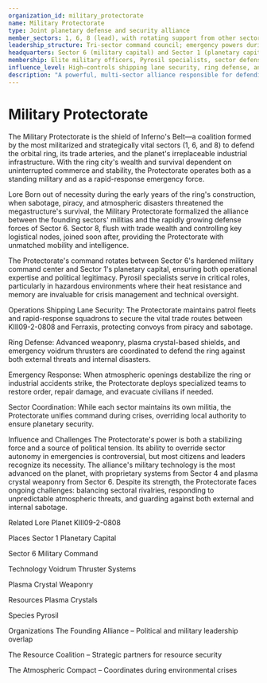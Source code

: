 ```yaml
---
organization_id: military_protectorate
name: Military Protectorate
type: Joint planetary defense and security alliance
member_sectors: 1, 6, 8 (lead), with rotating support from other sectors
leadership_structure: Tri-sector command council; emergency powers during crisis
headquarters: Sector 6 (military capital) and Sector 1 (planetary capital)
membership: Elite military officers, Pyrosil specialists, sector defense forces
influence_level: High—controls shipping lane security, ring defense, and emergency response
description: "A powerful, multi-sector alliance responsible for defending Inferno's Belt and its trade routes, coordinating all military and emergency operations across the ring city."
---
```

# Military Protectorate

The Military Protectorate is the shield of Inferno's Belt—a coalition formed by the most militarized and strategically vital sectors (1, 6, and 8) to defend the orbital ring, its trade arteries, and the planet's irreplaceable industrial infrastructure. With the ring city's wealth and survival dependent on uninterrupted commerce and stability, the Protectorate operates both as a standing military and as a rapid-response emergency force.

Lore
Born out of necessity during the early years of the ring's construction, when sabotage, piracy, and atmospheric disasters threatened the megastructure's survival, the Military Protectorate formalized the alliance between the founding sectors' militias and the rapidly growing defense forces of Sector 6. Sector 8, flush with trade wealth and controlling key logistical nodes, joined soon after, providing the Protectorate with unmatched mobility and intelligence.

The Protectorate's command rotates between Sector 6's hardened military command center and Sector 1's planetary capital, ensuring both operational expertise and political legitimacy. Pyrosil specialists serve in critical roles, particularly in hazardous environments where their heat resistance and memory are invaluable for crisis management and technical oversight.

Operations
Shipping Lane Security: The Protectorate maintains patrol fleets and rapid-response squadrons to secure the vital trade routes between KIII09-2-0808 and Ferraxis, protecting convoys from piracy and sabotage.

Ring Defense: Advanced weaponry, plasma crystal-based shields, and emergency voidrum thrusters are coordinated to defend the ring against both external threats and internal disasters.

Emergency Response: When atmospheric openings destabilize the ring or industrial accidents strike, the Protectorate deploys specialized teams to restore order, repair damage, and evacuate civilians if needed.

Sector Coordination: While each sector maintains its own militia, the Protectorate unifies command during crises, overriding local authority to ensure planetary security.

Influence and Challenges
The Protectorate's power is both a stabilizing force and a source of political tension. Its ability to override sector autonomy in emergencies is controversial, but most citizens and leaders recognize its necessity. The alliance's military technology is the most advanced on the planet, with proprietary systems from Sector 4 and plasma crystal weaponry from Sector 6.
Despite its strength, the Protectorate faces ongoing challenges: balancing sectoral rivalries, responding to unpredictable atmospheric threats, and guarding against both external and internal sabotage.

Related Lore
Planet
KIII09-2-0808

Places
Sector 1 Planetary Capital

Sector 6 Military Command

Technology
Voidrum Thruster Systems

Plasma Crystal Weaponry

Resources
Plasma Crystals

Species
Pyrosil

Organizations
The Founding Alliance – Political and military leadership overlap

The Resource Coalition – Strategic partners for resource security

The Atmospheric Compact – Coordinates during environmental crises 